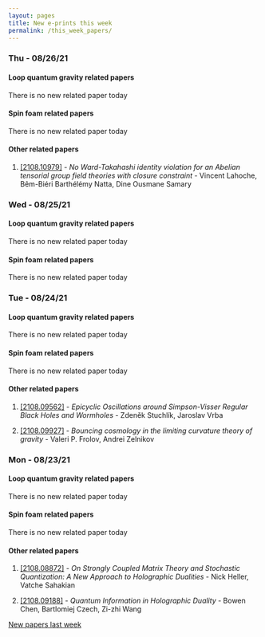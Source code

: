 ```yaml
---
layout: pages
title: New e-prints this week
permalink: /this_week_papers/
---
```




### Thu - 08/26/21

#### Loop quantum gravity related papers

There is no new related paper today 

#### Spin foam related papers

There is no new related paper today 



#### Other related papers

1. [[2108.10979]](https://arxiv.org/abs/2108.10979) - *No Ward-Takahashi identity violation for an Abelian tensorial group  field theories with closure constraint* - Vincent Lahoche, Bêm-Biéri Barthélémy Natta, Dine Ousmane Samary



### Wed - 08/25/21

#### Loop quantum gravity related papers

There is no new related paper today 

#### Spin foam related papers

There is no new related paper today 

### Tue - 08/24/21

#### Loop quantum gravity related papers

There is no new related paper today 

#### Spin foam related papers

There is no new related paper today 



#### Other related papers

1. [[2108.09562]](https://arxiv.org/abs/2108.09562) - *Epicyclic Oscillations around Simpson-Visser Regular Black Holes and  Wormholes* - Zdeněk Stuchlík, Jaroslav Vrba

1. [[2108.09927]](https://arxiv.org/abs/2108.09927) - *Bouncing cosmology in the limiting curvature theory of gravity* - Valeri P. Frolov, Andrei Zelnikov



### Mon - 08/23/21

#### Loop quantum gravity related papers

There is no new related paper today 

#### Spin foam related papers

There is no new related paper today 



#### Other related papers

1. [[2108.08872]](https://arxiv.org/abs/2108.08872) - *On Strongly Coupled Matrix Theory and Stochastic Quantization: A New  Approach to Holographic Dualities* - Nick Heller, Vatche Sahakian

1. [[2108.09188]](https://arxiv.org/abs/2108.09188) - *Quantum Information in Holographic Duality* - Bowen Chen, Bartlomiej Czech, Zi-zhi Wang






[New papers last week]({{site.url}}/archived/weekly/pre-print/2021/08/23/archived_weekly_papers.html)
